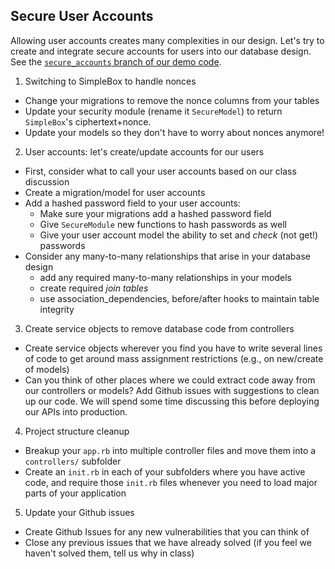 ## Secure User Accounts

Allowing user accounts creates many complexities in our design. Let's try to create and integrate secure accounts for users into our database design. See the [`secure_accounts` branch of our demo code](https://github.com/ISS-Security/configshare/tree/3-secure_accounts).

1. Switching to SimpleBox to handle nonces
  - Change your migrations to remove the nonce columns from your tables
  - Update your security module (rename it `SecureModel`) to return `SimpleBox`'s ciphertext+nonce.
  - Update your models so they don't have to worry about nonces anymore!
2. User accounts: let's create/update accounts for our users
  - First, consider what to call your user accounts based on our class discussion
  - Create a migration/model for user accounts
  - Add a hashed password field to your user accounts:
    - Make sure your migrations add a hashed password field
    - Give `SecureModule` new functions to hash passwords as well
    - Give your user account model the ability to set and *check* (not get!) passwords
  - Consider any many-to-many relationships that arise in your database design
    - add any required many-to-many relationships in your models
    - create required *join tables*
    - use association_dependencies, before/after hooks to maintain table integrity
3. Create service objects to remove database code from controllers
  - Create service objects wherever you find you have to write several lines of code to get around mass assignment restrictions (e.g., on new/create of models)
  - Can you think of other places where we could extract code away from our controllers or models? Add Github issues with suggestions to clean up our code. We will spend some time discussing this before deploying our APIs into production.
4. Project structure cleanup
  - Breakup your `app.rb` into multiple controller files and move them into a `controllers/` subfolder
  - Create an `init.rb` in each of your subfolders where you have active code, and require those `init.rb` files whenever you need to load major parts of your application
5. Update your Github issues
  - Create Github Issues for any new vulnerabilities that you can think of
  - Close any previous issues that we have already solved (if you feel we haven't solved them, tell us why in class)
